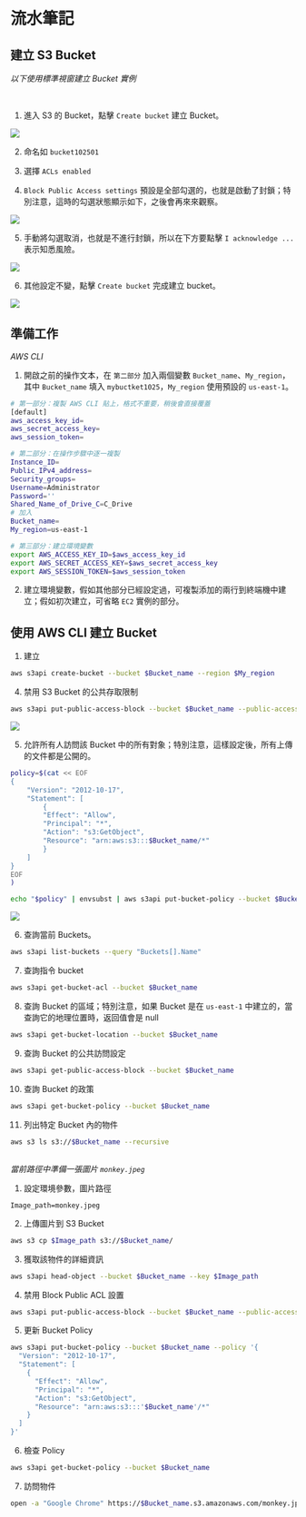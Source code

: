 # 流水筆記


## 建立 S3 Bucket

_以下使用標準視窗建立 Bucket 實例_

<br>

1. 進入 S3 的 Bucket，點擊 `Create bucket` 建立 Bucket。

![](images/img_04.png)

2. 命名如 `bucket102501`

3. 選擇 `ACLs enabled`

4. `Block Public Access settings` 預設是全部勾選的，也就是啟動了封鎖；特別注意，這時的勾選狀態顯示如下，之後會再來來觀察。

![](images/img_01.png)

5. 手動將勾選取消，也就是不進行封鎖，所以在下方要點擊 `I acknowledge ...` 表示知悉風險。

![](images/img_05.png)

6. 其他設定不變，點擊 `Create bucket` 完成建立 bucket。

![](images/img_06.png)

## 準備工作

_AWS CLI_

1. 開啟之前的操作文本，在 `第二部分` 加入兩個變數 `Bucket_name`、`My_region`，其中  `Bucket_name` 填入 `mybuctket1025`，`My_region` 使用預設的 `us-east-1`。

```bash
# 第一部分：複製 AWS CLI 貼上，格式不重要，稍後會直接覆蓋
[default]
aws_access_key_id=
aws_secret_access_key=
aws_session_token=

# 第二部分：在操作步驟中逐一複製
Instance_ID=
Public_IPv4_address=
Security_groups=
Username=Administrator
Password=''
Shared_Name_of_Drive_C=C_Drive
# 加入
Bucket_name=
My_region=us-east-1

# 第三部分：建立環境變數
export AWS_ACCESS_KEY_ID=$aws_access_key_id
export AWS_SECRET_ACCESS_KEY=$aws_secret_access_key
export AWS_SESSION_TOKEN=$aws_session_token
```

2. 建立環境變數，假如其他部分已經設定過，可複製添加的兩行到終端機中建立；假如初次建立，可省略 `EC2` 實例的部分。

## 使用 AWS CLI 建立 Bucket 

1. 建立

```bash
aws s3api create-bucket --bucket $Bucket_name --region $My_region
```

4. 禁用 S3 Bucket 的公共存取限制
```bash
aws s3api put-public-access-block --bucket $Bucket_name --public-access-block-configuration BlockPublicAcls=false,IgnorePublicAcls=false,BlockPublicPolicy=false,RestrictPublicBuckets=false
```

![](images/img_02.png)

5. 允許所有人訪問該 Bucket 中的所有對象；特別注意，這樣設定後，所有上傳的文件都是公開的。

```bash
policy=$(cat << EOF
{
    "Version": "2012-10-17",
    "Statement": [
        {
        "Effect": "Allow",
        "Principal": "*",
        "Action": "s3:GetObject",
        "Resource": "arn:aws:s3:::$Bucket_name/*"
        }
    ]
}
EOF
)

echo "$policy" | envsubst | aws s3api put-bucket-policy --bucket $Bucket_name --policy file://<(echo "$policy" | envsubst)
```

![](images/img_03.png)

6. 查詢當前 Buckets。

```bash
aws s3api list-buckets --query "Buckets[].Name"
```

7. 查詢指令 bucket
```bash
aws s3api get-bucket-acl --bucket $Bucket_name
```

8. 查詢 Bucket 的區域；特別注意，如果 Bucket 是在 `us-east-1` 中建立的，當查詢它的地理位置時，返回值會是 null

```bash
aws s3api get-bucket-location --bucket $Bucket_name
```

9. 查詢 Bucket 的公共訪問設定

```bash
aws s3api get-public-access-block --bucket $Bucket_name
```

10. 查詢 Bucket 的政策

```bash
aws s3api get-bucket-policy --bucket $Bucket_name
```

11. 列出特定 Bucket 內的物件

```bash
aws s3 ls s3://$Bucket_name --recursive
```

##

_當前路徑中準備一張圖片 `monkey.jpeg`_




1. 設定環境參數，圖片路徑

```bask
Image_path=monkey.jpeg
```

2. 上傳圖片到 S3 Bucket
```bash
aws s3 cp $Image_path s3://$Bucket_name/
```

3. 獲取該物件的詳細資訊


```bash
aws s3api head-object --bucket $Bucket_name --key $Image_path
```

4. 禁用 Block Public ACL 設置

```bash
aws s3api put-public-access-block --bucket $Bucket_name --public-access-block-configuration BlockPublicAcls=false

```

5. 更新 Bucket Policy

```bash
aws s3api put-bucket-policy --bucket $Bucket_name --policy '{
  "Version": "2012-10-17",
  "Statement": [
    {
      "Effect": "Allow",
      "Principal": "*",
      "Action": "s3:GetObject",
      "Resource": "arn:aws:s3:::'$Bucket_name'/*"
    }
  ]
}'
```

6. 檢查 Policy

```bash
aws s3api get-bucket-policy --bucket $Bucket_name
```

7. 訪問物件

```bash
open -a "Google Chrome" https://$Bucket_name.s3.amazonaws.com/monkey.jpeg
```

